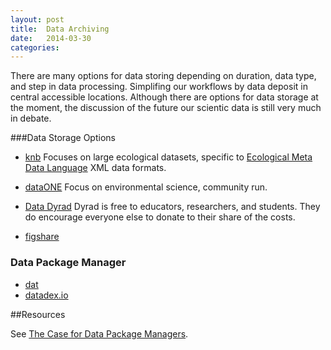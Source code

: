```yaml
---
layout: post
title:  Data Archiving
date:   2014-03-30 
categories: 
---
```


There are many options for data storing depending on duration, data type, and step in data processing.  Simplifing our workflows by data deposit in central accessible locations. Although there are options for data storage at the moment, the discussion of the future our scientic data is still very much in debate. 

###Data Storage Options 

- [knb](https://knb.ecoinformatics.org/#data/page/0) Focuses on large ecological datasets, specific to [Ecological Meta Data Language](http://en.wikipedia.org/wiki/Ecological_Metadata_Language) XML data formats. 
- [dataONE](http://www.dataone.org/) Focus on environmental science, community run.
- [Data Dyrad](http://datadryad.org/) Dyrad is free to educators, researchers, and students. They do encourage everyone else to donate to their share of the costs.  

- [figshare](http://figshare.com/?gclid=CIzqiIXiu70CFeJF7AodQU8A_w)

### Data Package Manager

- [dat](http://dat-data.com)
- [datadex.io](http://datadex.io)

##Resources

See [The Case for Data Package Managers](http://juan.benet.ai/data/2014-03-04/the-case-for-data-package-managers).
